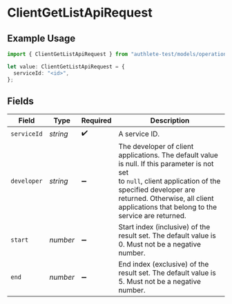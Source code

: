 # ClientGetListApiRequest

## Example Usage

```typescript
import { ClientGetListApiRequest } from "authlete-test/models/operations";

let value: ClientGetListApiRequest = {
  serviceId: "<id>",
};
```

## Fields

| Field                                                                                                                                                                                                                                             | Type                                                                                                                                                                                                                                              | Required                                                                                                                                                                                                                                          | Description                                                                                                                                                                                                                                       |
| ------------------------------------------------------------------------------------------------------------------------------------------------------------------------------------------------------------------------------------------------- | ------------------------------------------------------------------------------------------------------------------------------------------------------------------------------------------------------------------------------------------------- | ------------------------------------------------------------------------------------------------------------------------------------------------------------------------------------------------------------------------------------------------- | ------------------------------------------------------------------------------------------------------------------------------------------------------------------------------------------------------------------------------------------------- |
| `serviceId`                                                                                                                                                                                                                                       | *string*                                                                                                                                                                                                                                          | :heavy_check_mark:                                                                                                                                                                                                                                | A service ID.                                                                                                                                                                                                                                     |
| `developer`                                                                                                                                                                                                                                       | *string*                                                                                                                                                                                                                                          | :heavy_minus_sign:                                                                                                                                                                                                                                | The developer of client applications. The default value is null. If this parameter is not set<br/>to `null`, client application of the specified developer are returned. Otherwise, all client<br/>applications that belong to the service are returned.<br/> |
| `start`                                                                                                                                                                                                                                           | *number*                                                                                                                                                                                                                                          | :heavy_minus_sign:                                                                                                                                                                                                                                | Start index (inclusive) of the result set. The default value is 0. Must not be a negative number.                                                                                                                                                 |
| `end`                                                                                                                                                                                                                                             | *number*                                                                                                                                                                                                                                          | :heavy_minus_sign:                                                                                                                                                                                                                                | End index (exclusive) of the result set. The default value is 5. Must not be a negative number.                                                                                                                                                   |